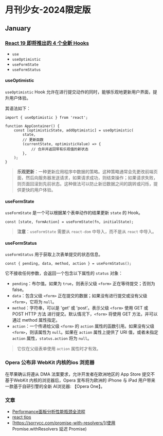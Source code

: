 # 月刊少女-2024限定版

## January

### [React 19 即将推出的 4 个全新 Hooks](https://mp.weixin.qq.com/s/KFUikcgNvNw15wqM2wPHJw)

- `use`
- `useOptimistic`
- `useFormState`
- `useFormStatus`

#### useOptimistic

`useOptimistic` Hook 允许在进行提交动作的同时，能够乐观地更新用户界面，提升用户体验。

其语法如下：

```tsx
import { useOptimistic } from 'react';

function AppContainer() {
    const [optimisticState, addOptimistic] = useOptimistic(
        state,
        // 更新函数
        (currentState, optimisticValue) => {
            // 合并并返回带有乐观值的新状态  
        },
    );
}
```

> **乐观更新**：一种更新应用程序中数据的策略。这种策略通常会先更改前端页面，然后向服务器发送请求，如果请求成功，则结束操作；如果请求失败，则页面回滚到先前状态。这种做法可以防止新旧数据之间的跳转或闪烁，提供更快的用户体验。

#### useFormState

`useFormState` 是一个可以根据某个表单动作的结果更新 `state` 的 Hook。

```tsx
const [state, formAction] = useFormState(fn, initialState);
```

> **注意**：`useFormState` 需要从 `react-dom` 中导入，而不是从 `react` 中导入。

#### useFormStatus

`useFormStatus` 用于获取上次表单提交的状态信息。

````tsx
const { pending, data, method, action } = useFormStatus();
````

它不接收任何参数，会返回一个包含以下属性的 `status` 对象：

- `pending`：布尔值。如果为 `true`，则表示父级 `<form>` 正在等待提交；否则为 false。
- `data`：包含父级 `<form>` 正在提交的数据；如果没有进行提交或没有父级 `<form>`，它将为 `null`。
- `method`：字符串，可以是 'get' 或 'post'。表示父级 `<form>` 使用 GET 或 POST HTTP 方法 进行提交。默认情况下，`<form>` 将使用 GET 方法，并可以通过 method 属性指定。
- `action`：一个传递给父级 `<form>` 的 `action` 属性的函数引用。如果没有父级 `<form>`，则该属性为 `null`。如果在 `action` 属性上提供了 URI 值，或者未指定 `action` 属性，`status.action` 将为 `null`。

> 它仅在父级表单使用 `action` 属性时才有效。

### Opera 公布非 WebKit 内核的ios 浏览器
在苹果确认将遵从 DMA 法案要求，允许开发者在欧洲地区的 App Store 提交不基于WebKit 内核的浏览器后，Opera 宣布将为欧洲的 iPhone 与 iPad 用户带来一款基于自研引警的全新 AI浏览器: 【Opera One】。

### 文章

- [Performance面板分析性能瓶颈全流程](https://juejin.cn/post/7272632260179542050)
- [react tips](https://sorrycc.com/react-tips/)
- [https://sorrycc.com/promise-with-resolvers/](使用 Promise.withResolvers 延迟 Promise)

